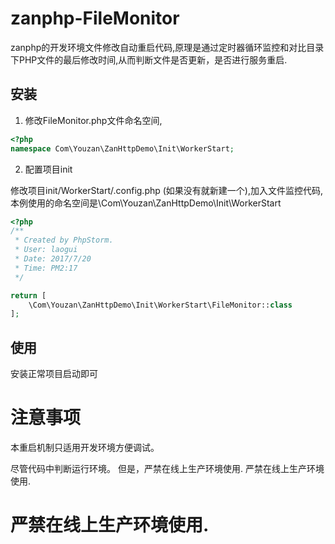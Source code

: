 # zanphp-FileMonitor
zanphp的开发环境文件修改自动重启代码,原理是通过定时器循环监控和对比目录下PHP文件的最后修改时间,从而判断文件是否更新，是否进行服务重启.

## 安装
1. 修改FileMonitor.php文件命名空间, 
```php
<?php
namespace Com\Youzan\ZanHttpDemo\Init\WorkerStart;

```
2. 配置项目init

修改项目init/WorkerStart/.config.php (如果没有就新建一个),加入文件监控代码, 本例使用的命名空间是\Com\Youzan\ZanHttpDemo\Init\WorkerStart

```php
<?php
/**
 * Created by PhpStorm.
 * User: laogui
 * Date: 2017/7/20
 * Time: PM2:17
 */

return [
    \Com\Youzan\ZanHttpDemo\Init\WorkerStart\FileMonitor::class
];

```

## 使用
安装正常项目启动即可


# 注意事项
本重启机制只适用开发环境方便调试。

尽管代码中判断运行环境。
但是，严禁在线上生产环境使用.
严禁在线上生产环境使用.

# 严禁在线上生产环境使用.